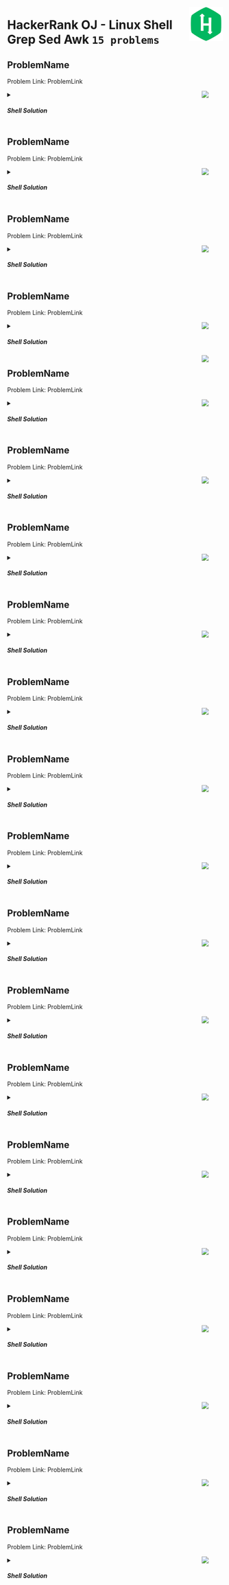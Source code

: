 <a href="/level-1/hackerrank/python/solutions/grep-sed-awk.md"><img align="right" width="80" src="/logos/hackerrank.png"></img></a>

# HackerRank OJ - Linux Shell <br> Grep Sed Awk `15 problems`

## ProblemName
Problem Link: ProblemLink

<a href="/level-1/hackerrank/linux-shell/solutions/grep-sed-awk.md"><img align="right" width="50" src="https://github.com/cs-MohamedAyman/cs-MohamedAyman/blob/main/repos-logos/shell.png"></img></a>
<details>
    <summary><h5>Shell Solution</h5></summary>

```shell

```

</details>

## ProblemName
Problem Link: ProblemLink

<a href="/level-1/hackerrank/linux-shell/solutions/grep-sed-awk.md"><img align="right" width="50" src="https://github.com/cs-MohamedAyman/cs-MohamedAyman/blob/main/repos-logos/shell.png"></img></a>
<details>
    <summary><h5>Shell Solution</h5></summary>

```shell

```

</details>

## ProblemName
Problem Link: ProblemLink

<a href="/level-1/hackerrank/linux-shell/solutions/grep-sed-awk.md"><img align="right" width="50" src="https://github.com/cs-MohamedAyman/cs-MohamedAyman/blob/main/repos-logos/shell.png"></img></a>
<details>
    <summary><h5>Shell Solution</h5></summary>

```shell

```

</details>

## ProblemName
Problem Link: ProblemLink

<a href="/level-1/hackerrank/linux-shell/solutions/grep-sed-awk.md"><img align="right" width="50" src="https://github.com/cs-MohamedAyman/cs-MohamedAyman/blob/main/repos-logos/shell.png"></img></a>
<details>
    <summary><h5>Shell Solution</h5></summary>

```shell

```

</details>
<a href="/level-1/hackerrank/linux-shell/solutions/grep-sed-awk.md"><img align="right" width="50" src="https://github.com/cs-MohamedAyman/cs-MohamedAyman/blob/main/repos-logos/cpp.png"></img></a>

## ProblemName
Problem Link: ProblemLink

<a href="/level-1/hackerrank/linux-shell/solutions/grep-sed-awk.md"><img align="right" width="50" src="https://github.com/cs-MohamedAyman/cs-MohamedAyman/blob/main/repos-logos/shell.png"></img></a>
<details>
    <summary><h5>Shell Solution</h5></summary>

```shell

```

</details>

## ProblemName
Problem Link: ProblemLink

<a href="/level-1/hackerrank/linux-shell/solutions/grep-sed-awk.md"><img align="right" width="50" src="https://github.com/cs-MohamedAyman/cs-MohamedAyman/blob/main/repos-logos/shell.png"></img></a>
<details>
    <summary><h5>Shell Solution</h5></summary>

```shell

```

</details>

## ProblemName
Problem Link: ProblemLink

<a href="/level-1/hackerrank/linux-shell/solutions/grep-sed-awk.md"><img align="right" width="50" src="https://github.com/cs-MohamedAyman/cs-MohamedAyman/blob/main/repos-logos/shell.png"></img></a>
<details>
    <summary><h5>Shell Solution</h5></summary>

```shell

```

</details>

## ProblemName
Problem Link: ProblemLink

<a href="/level-1/hackerrank/linux-shell/solutions/grep-sed-awk.md"><img align="right" width="50" src="https://github.com/cs-MohamedAyman/cs-MohamedAyman/blob/main/repos-logos/shell.png"></img></a>
<details>
    <summary><h5>Shell Solution</h5></summary>

```shell

```

</details>

## ProblemName
Problem Link: ProblemLink

<a href="/level-1/hackerrank/linux-shell/solutions/grep-sed-awk.md"><img align="right" width="50" src="https://github.com/cs-MohamedAyman/cs-MohamedAyman/blob/main/repos-logos/shell.png"></img></a>
<details>
    <summary><h5>Shell Solution</h5></summary>

```shell

```

</details>

## ProblemName
Problem Link: ProblemLink

<a href="/level-1/hackerrank/linux-shell/solutions/grep-sed-awk.md"><img align="right" width="50" src="https://github.com/cs-MohamedAyman/cs-MohamedAyman/blob/main/repos-logos/shell.png"></img></a>
<details>
    <summary><h5>Shell Solution</h5></summary>

```shell

```

</details>

## ProblemName
Problem Link: ProblemLink

<a href="/level-1/hackerrank/linux-shell/solutions/grep-sed-awk.md"><img align="right" width="50" src="https://github.com/cs-MohamedAyman/cs-MohamedAyman/blob/main/repos-logos/shell.png"></img></a>
<details>
    <summary><h5>Shell Solution</h5></summary>

```shell

```

</details>

## ProblemName
Problem Link: ProblemLink

<a href="/level-1/hackerrank/linux-shell/solutions/grep-sed-awk.md"><img align="right" width="50" src="https://github.com/cs-MohamedAyman/cs-MohamedAyman/blob/main/repos-logos/shell.png"></img></a>
<details>
    <summary><h5>Shell Solution</h5></summary>

```shell

```

</details>

## ProblemName
Problem Link: ProblemLink

<a href="/level-1/hackerrank/linux-shell/solutions/grep-sed-awk.md"><img align="right" width="50" src="https://github.com/cs-MohamedAyman/cs-MohamedAyman/blob/main/repos-logos/shell.png"></img></a>
<details>
    <summary><h5>Shell Solution</h5></summary>

```shell

```

</details>

## ProblemName
Problem Link: ProblemLink

<a href="/level-1/hackerrank/linux-shell/solutions/grep-sed-awk.md"><img align="right" width="50" src="https://github.com/cs-MohamedAyman/cs-MohamedAyman/blob/main/repos-logos/shell.png"></img></a>
<details>
    <summary><h5>Shell Solution</h5></summary>

```shell

```

</details>

## ProblemName
Problem Link: ProblemLink

<a href="/level-1/hackerrank/linux-shell/solutions/grep-sed-awk.md"><img align="right" width="50" src="https://github.com/cs-MohamedAyman/cs-MohamedAyman/blob/main/repos-logos/shell.png"></img></a>
<details>
    <summary><h5>Shell Solution</h5></summary>

```shell

```

</details>

## ProblemName
Problem Link: ProblemLink

<a href="/level-1/hackerrank/linux-shell/solutions/grep-sed-awk.md"><img align="right" width="50" src="https://github.com/cs-MohamedAyman/cs-MohamedAyman/blob/main/repos-logos/shell.png"></img></a>
<details>
    <summary><h5>Shell Solution</h5></summary>

```shell

```

</details>

## ProblemName
Problem Link: ProblemLink

<a href="/level-1/hackerrank/linux-shell/solutions/grep-sed-awk.md"><img align="right" width="50" src="https://github.com/cs-MohamedAyman/cs-MohamedAyman/blob/main/repos-logos/shell.png"></img></a>
<details>
    <summary><h5>Shell Solution</h5></summary>

```shell

```

</details>

## ProblemName
Problem Link: ProblemLink

<a href="/level-1/hackerrank/linux-shell/solutions/grep-sed-awk.md"><img align="right" width="50" src="https://github.com/cs-MohamedAyman/cs-MohamedAyman/blob/main/repos-logos/shell.png"></img></a>
<details>
    <summary><h5>Shell Solution</h5></summary>

```shell

```

</details>

## ProblemName
Problem Link: ProblemLink

<a href="/level-1/hackerrank/linux-shell/solutions/grep-sed-awk.md"><img align="right" width="50" src="https://github.com/cs-MohamedAyman/cs-MohamedAyman/blob/main/repos-logos/shell.png"></img></a>
<details>
    <summary><h5>Shell Solution</h5></summary>

```shell

```

</details>

## ProblemName
Problem Link: ProblemLink

<a href="/level-1/hackerrank/linux-shell/solutions/grep-sed-awk.md"><img align="right" width="50" src="https://github.com/cs-MohamedAyman/cs-MohamedAyman/blob/main/repos-logos/shell.png"></img></a>
<details>
    <summary><h5>Shell Solution</h5></summary>

```shell

```

</details>

